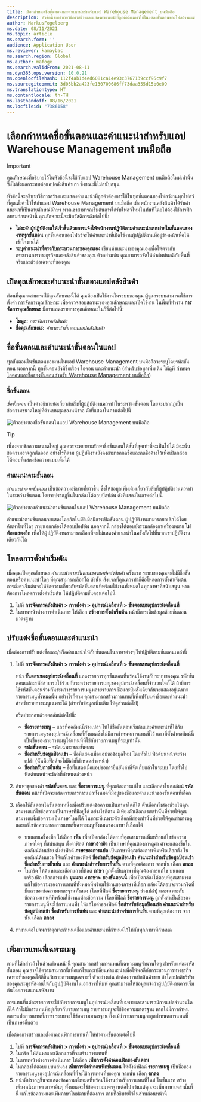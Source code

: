```yaml
---
title: เลือกกำหนดชื่อขั้นตอนและคำแนะนำสำหรับแอป Warehouse Management บนมือถือ
description: หัวข้อนี้จะอธิบายวิธีการสร้างและแสดงคําแนะนําที่ลูกค้าต้องการใช้ในแต่ละขั้นตอนของโฟลว์งานแต่ละโฟลว์ที่คุณตั้งค่าไว้ให้กับแอป Warehouse Management บนมือถือ
author: MarkusFogelberg
ms.date: 08/11/2021
ms.topic: article
ms.search.form: ''
audience: Application User
ms.reviewer: kamaybac
ms.search.region: Global
ms.author: mafoge
ms.search.validFrom: 2021-08-11
ms.dyn365.ops.version: 10.0.21
ms.openlocfilehash: 112f4ab1d4ed6081ca14e93c3767139ccf95c9f7
ms.sourcegitcommit: 3d05bb2a423fe130700686ff73daa355d15b0e09
ms.translationtype: HT
ms.contentlocale: th-TH
ms.lasthandoff: 08/16/2021
ms.locfileid: "7386158"
---
```

# <a name="customize-step-titles-and-instructions-for-the-warehouse-management-mobile-app"></a>เลือกกำหนดชื่อขั้นตอนและคำแนะนำสำหรับแอป Warehouse Management บนมือถือ

> [!IMPORTANT]
> คุณลักษณะที่อธิบายไว้ในหัวข้อนี้จะใช้กับแอป Warehouse Management บนมือถือใหม่เท่านั้น ซึ่งไม่ส่งผลกระทบต่อแอปคลังสินค้าเก่า ซึ่งขณะนี้ไม่สนับสนุน

หัวข้อนี้จะอธิบายวิธีการสร้างและแสดงคําแนะนําที่ลูกค้าต้องการใช้ในทุกขั้นตอนของโฟลว์งานทุกโฟลว์ที่คุณตั้งค่าไว้ให้กับแอป Warehouse Management บนมือถือ เมื่อพนักงานคลังสินค้าได้รับคําแนะนําที่เป็นลายลักษณ์อักษร พวกเขาสามารถเริ่มต้นการได้รับโฟลว์ใหม่ในทันทีโดยไม่ต้องใช้การฝึกอบรมก่อนหน้านี้ คุณลักษณะนี้จะมีสวัสดิการดังต่อไปนี้:

- **ไล่ระดับผู้ปฏิบัติงานให้เร็วขึ้นด้วยการแจ้งให้พนักงานปฏิบัติตามคําแนะนําแบบง่ายในขั้นตอนของงานทุกขั้นตอน** ทุกขั้นตอนของโฟลว์จะให้คําแนะนําที่เปิดใช้งานผู้ปฏิบัติงานที่อยู่ข้างหน้าเพื่อให้เข้าใจงานได้
- **ระบุคําแนะนําที่ตรงกับกระบวนการของคุณเอง** เขียนคําแนะนําของคุณเองเพื่อให้ตรงกับกระบวนการทางธุรกิจและคลังสินค้าของคุณ ตัวอย่างเช่น คุณสามารถจัดให้คำศัพท์พอดีกับพื้นที่จริงและตัวย่อเฉพาะที่ของคุณ

## <a name="turn-on-the-warehouse-app-step-instructions-feature"></a>เปิดคุณลักษณะคําแนะนําขั้นตอนแอปคลังสินค้า

ก่อนที่คุณจะสามารถใช้คุณลักษณะนี้ได้ คุณต้องเปิดใช้งานในระบบของคุณ ผู้ดูแลระบบสามารถใช้การตั้งค่า [การจัดการคุณลักษณะ](../../fin-ops-core/fin-ops/get-started/feature-management/feature-management-overview.md) เพื่อตรวจสอบสถานะของคุณลักษณะและเปิดใช้งาน ในพื้นที่ทำงาน **การจัดการคุณลักษณะ** มีการแสดงรายการคุณลักษณะในวิธีต่อไปนี้:

- **โมดูล:** *การจัดการคลังสินค้า*
- **ชื่อคุณลักษณะ:** *คําแนะนําขั้นตอนแอปคลังสินค้า*

## <a name="step-titles-and-step-instructions-in-the-app"></a>ชื่อขั้นตอนและคําแนะนําขั้นตอนในแอป

ทุกขั้นตอนในขั้นตอนของงานในแอป Warehouse Management บนมือถือจะระบุโดยรหัสขั้นตอน นอกจากนี้ ทุกขั้นตอนยังมีชื่อเรื่อง ไอคอน และคําแนะนํา (สำหรับข้อมูลเพิ่มเติม ให้ดูที่ [กําหนดไอคอนและชื่อของขั้นตอนสำหรับ Warehouse Management บนมือถือ](step-icons-titles.md))

### <a name="step-titles"></a>ชื่อขั้นตอน

*ชื่อขั้นตอน* เป็นคำอธิบายย่อเกี่ยวกับสิ่งที่ผู้ปฏิบัติงานควรทำในระหว่างขั้นตอน โดยจะปรากฏเป็นข้อความขนาดใหญ่ที่ด้านบนสุดของหน้าจอ ดังที่แสดงในภาพต่อไปนี้

![ตัวอย่างของชื่อขั้นตอนในแอป Warehouse Management บนมือถือ](media/wma-step-title.png "ตัวอย่างของชื่อขั้นตอนในแอป Warehouse Management บนมือถือ")

> [!TIP]
> เนื่องจากข้อความขนาดใหญ่ คุณควรจะพยายามรักษาชื่อขั้นตอนให้สั้นที่สุดเท่าที่จะเป็นไปได้ มิฉะนั้นข้อความอาจถูกตัดออก อย่างไรก็ตาม ผู้ปฏิบัติงานยังคงสามารถกดชื่อและกดชื่อค้างไว้เพื่อเปิดกล่องโต้ตอบที่แสดงข้อความแบบเต็มได้

### <a name="step-instructions"></a>คำแนะนำตามขั้นตอน

*คำแนะนำตามขั้นตอน* เป็นข้อความอธิบายที่ยาวขึ้น ซึ่งให้ข้อมูลเพิ่มเติมเกี่ยวกับสิ่งที่ผู้ปฏิบัติงานควรทำในระหว่างขั้นตอน โดยจะปรากฏขึ้นในกล่องโต้ตอบป๊อปอัพ ดังที่แสดงในภาพต่อไปนี้

![ตัวอย่างของคำแนะนำตามขั้นตอนในแอป Warehouse Management บนมือถือ](media/wma-step-instructions.png "ตัวอย่างของคำแนะนำตามขั้นตอนในแอป Warehouse Management บนมือถือ")

คำแนะนำตามขั้นตอนจะแสดงโดยอัตโนมัติเมื่อมีการเปิดขั้นตอน ผู้ปฏิบัติงานสามารถยกเลิกได้โดยค้นหาในที่ใดๆ ภายนอกกล่องโต้ตอบป๊อปอัพ นอกจากนี้ กล่องโต้ตอบยังรวมกล่องกาเครื่องหมาย **ไม่ต้องแสดงอีก** เพื่อให้ผู้ปฏิบัติงานสามารถเลือกที่จะไม่แสดงคำแนะนำในครั้งถัดไปที่พวกเขาปฏิบัติงานเดียวกันได้

## <a name="load-the-default-setup"></a>โหลดการตั้งค่าเริ่มต้น

เมื่อคุณเปิดคุณลักษณะ *คําแนะนําตามขั้นตอนของแอปคลังสินค้า* ครั้งแรก ระบบของคุณจะไม่มีชื่อขั้นตอนหรือคําแนะนําใดๆ ที่คุณสามารถเลือกได้ ดังนั้น สิ่งแรกที่คุณควรทำก็คือโหลดการตั้งค่าเริ่มต้น การตั้งค่าเริ่มต้นจะให้ข้อความเกี่ยวกับรหัสขั้นตอนที่พร้อมใช้งานทั้งหมดในทุกภาษาที่สนับสนุน หากต้องการโหลดการตั้งค่าเริ่มต้น ให้ปฏิบัติตามขั้นตอนต่อไปนี้

1. ไปที่ **การจัดการคลังสินค้า \> การตั้งค่า \> อุปกรณ์เคลื่อนที่ \> ขั้นตอนบนอุปกรณ์เคลื่อนที่**
1. ในบานหน้าต่างการดำเนินการ ให้เลือก **สร้างการตั้งค่าเริ่มต้น** หน้ามีการเติมข้อมูลด้วยขั้นตอนมาตรฐาน

## <a name="customize-step-titles-and-instructions"></a>ปรับแต่งชื่อขั้นตอนและคําแนะนํา

เมื่อต้องการปรับแต่งชื่อและ/หรือคำแนะนำให้กับขั้นตอนในภาษาต่างๆ ให้ปฏิบัติตามขั้นตอนเหล่านี้

1. ไปที่ **การจัดการคลังสินค้า \> การตั้งค่า \> อุปกรณ์เคลื่อนที่ \> ขั้นตอนบนอุปกรณ์เคลื่อนที่**

    หน้า **ขั้นตอนของอุปกรณ์เคลื่อนที่** แสดงรายการทุกขั้นตอนที่พร้อมใช้งานกับระบบของคุณ รหัสขั้นตอนแต่ละรหัสสามารถใช้ร่วมกันระหว่างรายการเมนูของอุปกรณ์เคลื่อนที่จํานวนใดก็ได้ ถ้ามีการใช้รหัสขั้นตอนร่วมกันระหว่างรายการเมนูหลายรายการ ชื่อและปุ่มสั่งเดียวกันจะแสดงอยู่เฉพาะรายการเมนูทั้งหมดนั้น อย่างไรก็ตาม คุณสามารถสร้างการแทนที่เพื่อปรับแต่งชื่อและคำแนะนำสำหรับรายการเมนูเฉพาะได้ (สำหรับข้อมูลเพิ่มเติม ให้ดูส่วนถัดไป)

    กริดประกอบด้วยคอลัมน์ต่อไปนี้:

    - **ชื่อรายการเมนู** – แถวที่คอลัมน์นี้ว่างเปล่า ให้ใช้ชื่อขั้นตอนเริ่มต้นและคำแนะนำที่ใช้กับรายการเมนูของอุปกรณ์เคลื่อนที่ทั้งหมดซึ่งไม่มีการกําหนดการแทนที่ไว้ แถวที่ตั้งค่าคอลัมน์นี้เป็นชื่อของรายการเมนูได้แทนที่ที่ใช้กับรายการเมนูที่ระบุเท่านั้น
    - **รหัสขั้นตอน** – รหัสเฉพาะของขั้นตอน
    - **ชื่อสำหรับข้อมูลป้อนเข้า** – ชื่อที่แสดงเมื่อแอปขอข้อมูลใหม่ โดยทั่วไป ฟิลด์บนหน้าจะว่างเปล่า (นั่นคือฟิลด์จะไม่มีค่าที่กําหนดล่วงหน้า)
    - **ชื่อสำหรับการยืนยัน** – ชื่อที่แสดงเมื่อแอปขอการยืนยันค่าที่จัดเก็บแล้วในระบบ โดยทั่วไป ฟิลด์บนหน้าจะมีค่าที่กําหนดล่วงหน้า

1. ค้นหาชุดของค่า **รหัสขั้นตอน** และ **ชื่อรายการเมนู** ที่คุณต้องการแก้ไข และเลือกค่าในคอลัมน์ **รหัสขั้นตอน** หน้าที่เปิดจะแสดงรายการการแปลทั้งหมดที่มีอยู่ของชื่อและคำแนะนำของขั้นตอนที่เลือก
1. เลือกใช้ขั้นตอนใดขั้นตอนหนึ่งเพื่อปรับแต่งข้อความเป็นภาษาใดก็ได้ ตัวเลือกทั้งสองช่วยให้คุณสามารถแก้ไขข้อความเป็นภาษาที่มีอยู่ได้ อย่างไรก็ตาม มีเพียงตัวเลือกแรกเท่านั้นที่ช่วยให้คุณสามารถเพิ่มข้อความเป็นภาษาใหม่ได้ ในขณะที่เฉพาะตัวเลือกที่สองเท่านั้นที่ช่วยให้คุณสามารถดูและแก้ไขข้อความของการแทนที่เฉพาะเมนูทั้งหมดของภาษาที่เลือกได้

    - บนแถบเครื่องมือ ให้เลือก **เพิ่ม** เพื่อเปิดกล่องโต้ตอบที่คุณสามารถเพิ่มหรือแก้ไขข้อความภาษาใดๆ ที่สนับสนุน ตั้งค่าฟิลด์ **ภาษาอ้างอิง** เป็นภาษาที่คุณต้องการดูค่า ค่าจะแสดงขึ้นในคอลัมน์ด้านซ้าย ตั้งค่าฟิลด์ **ภาษาของการแปล** เป็นภาษาที่คุณต้องการเพิ่มหรือเลือกตั้ง ในคอลัมน์ด้านขวา ให้แก้ไขค่าของฟิลด์ **ชื่อสำหรับข้อมูลป้อนเข้า** **คำแนะนำสำหรับข้อมูลป้อนเข้า** **ชื่อสำหรับการยืนยัน** และ **คำแนะนำสำหรับการยืนยัน** ตามที่คุณต้องการ จากนั้น เลือก **ตกลง**
    - ในกริด ให้ค้นหาและเลือกแถวที่ฟิลด์ **ภาษา** ถูกตั้งเป็นภาษาที่คุณต้องการแก้ไข บนแถบเครื่องมือ เลือกการแปล **มุมมอง &lt;ภาษา&gt; ของขั้นตอนนี้** เพื่อเปิดกล่องโต้ตอบที่คุณสามารถแก้ไขข้อความของการแทนที่ทั้งหมดที่พร้อมใช้งานของภาษาที่เลือก กล่องโต้ตอบจะรวมกริดที่มีแถวของข้อความมาตรฐานทั้งสอง (โดยที่ฟิลด์ **ชื่อรายการเมนู** ว่างเปล่า) และเฉพาะกับข้อความแทนที่ที่พร้อมใช้งานแต่ละข้อความ (โดยที่ฟิลด์ **ชื่อรายการเมนู** ถูกตั้งค่าเป็นชื่อของรายการเมนูที่จะใช้การแทนที่) ให้แก้ไขค่าของฟิลด์ **ชื่อสำหรับข้อมูลป้อนเข้า** **คำแนะนำสำหรับข้อมูลป้อนเข้า** **ชื่อสำหรับการยืนยัน** และ **คำแนะนำสำหรับการยืนยัน** ตามที่คุณต้องการ จากนั้น เลือก **ตกลง**

1. ทำงานต่อไปจนกว่าคุณจะกําหนดชื่อและคำแนะนำที่กําหนดไว้ให้กับทุกภาษาที่กําหนด

## <a name="add-menu-specific-overrides"></a>เพิ่มการแทนที่เฉพาะเมนู

ตามที่ได้กล่าวถึงในส่วนก่อนหน้านี้ คุณสามารถสร้างการแทนที่เฉพาะเมนูจํานวนใดๆ สำหรับแต่ละรหัสขั้นตอน คุณอาจใช้ความสามารถนี้เพื่อแก้ไขและเปลี่ยนคำแนะนำเพื่อให้พอดีกับกระบวนการทางธุรกิจเฉพาะที่ของคุณได้ดีขึ้นกับรายการเมนูเฉพาะที่ ตัวอย่างเช่น ถ้าต้องการเบิกสินค้าขาย ถ้าโดยปกติบริษัทของคุณระบุรหัสงานให้กับผู้ปฏิบัติงานในเอกสารที่พิมพ์ คุณสามารถให้ข้อมูลแจ้งว่าผู้ปฏิบัติงานควรเริ่มต้นโดยการสแกนรหัสงาน

การแทนที่แต่ละรายการจะใช้กับรายการเมนูในอุปกรณ์เคลื่อนที่เฉพาะและสามารถมีการแปลจํานวนใดก็ได้ ถ้าไม่มีการแทนที่อยู่เกี่ยวกับรายการเมนู รายการเมนูจะใช้ข้อความมาตรฐาน หากไม่มีการกําหนดการแปลการแทนที่ภาษา ระบบจะใช้ข้อความมาตรฐาน ถึงแม้ว่ารายการเมนูจะถูกกําหนดการแทนที่เป็นภาษาอื่นด้วย

เมื่อต้องการสร้างและตั้งค่าคอนฟิกการแทนที่ ให้ทำตามขั้นตอนต่อไปนี้

1. ไปที่ **การจัดการคลังสินค้า \> การตั้งค่า \> อุปกรณ์เคลื่อนที่ \> ขั้นตอนบนอุปกรณ์เคลื่อนที่**
1. ในกริด ให้ค้นหาและเลือกแถวที่จะสร้างการแทนที่
1. ในบานหน้าต่างการดำเนินการ ให้เลือก **เพิ่มการตั้งค่าคอนฟิกของขั้นตอน**
1. ในกล่องโต้ตอบแบบหล่นลง **เพิ่มการตั้งค่าคอนฟิกขั้นตอน** ให้ตั้งค่าฟิลด์ **รายการเมนู** เป็นชื่อของรายการเมนูของอุปกรณ์เคลื่อนที่ที่จะใช้การแทนที่ของคุณ จากนั้น เลือก **ตกลง**
1. หน้าที่ปรากฏขึ้นจะแสดงข้อความทั้งหมดที่พร้อมใช้งานสำหรับการแทนที่ใหม่ ในขั้นแรก สร้างเพียงหนึ่งภาษา ภาษาอื่นๆ ทั้งหมดจะใช้ข้อความมาตรฐานต่อไป เว้นแต่คุณจะเพิ่มภาษาเหล่านั้นที่นี่ แก้ไขข้อความและเพิ่มภาษาใหม่ตามที่ต้องการ ตามที่อธิบายไว้ในส่วนก่อนหน้านี้
